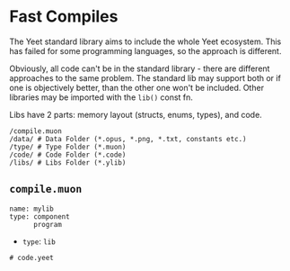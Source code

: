 # Fast Compiles
The Yeet standard library aims to include the whole Yeet ecosystem.  This has failed for some programming languages, so the approach is different.

Obviously, all code can't be in the standard library - there are different approaches to the same problem.  The standard lib may support both or if one is objectively better, than the other one won't be included.  Other libraries may be imported with the `lib()` const fn.

Libs have 2 parts: memory layout (structs, enums, types), and code.

```
/compile.muon
/data/ # Data Folder (*.opus, *.png, *.txt, constants etc.)
/type/ # Type Folder (*.muon)
/code/ # Code Folder (*.code)
/libs/ # Libs Folder (*.ylib)
```

## `compile.muon`
```muon
name: mylib
type: component
      program
```
- `type`: `lib`

```yeet
# code.yeet

```
